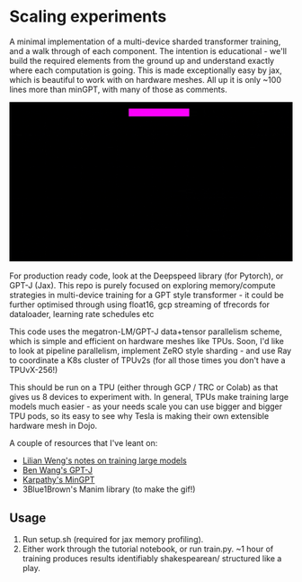 # Scaling experiments

A minimal implementation of a multi-device sharded transformer training, and a walk through of each component. The intention is educational - we'll build the required elements from the ground up and understand exactly where each computation is going. This is made exceptionally easy by jax, which is beautiful to work with on hardware meshes. All up it is only ~100 lines more than minGPT, with many of those as comments.

![Alt Text](https://github.com/sholtodouglas/scalingExperiments/raw/main/media/sharding.gif)

For production ready code, look at the Deepspeed library (for Pytorch), or GPT-J (Jax). This repo is purely focused on exploring memory/compute strategies in multi-device training for a GPT style transformer - it could be further optimised through using float16, gcp streaming of tfrecords for dataloader, learning rate schedules etc

This code uses the megatron-LM/GPT-J data+tensor parallelism scheme, which is simple and efficient on hardware meshes like TPUs. Soon, I'd like to look at pipeline parallelism, implement ZeRO style sharding - and use Ray to coordinate a K8s cluster of TPUv2s (for all those times you don't have a TPUvX-256!)

This should be run on a TPU (either through GCP / TRC or Colab) as that gives us 8 devices to experiment with. In general, TPUs make training large models much easier - as your needs scale you can use bigger and bigger TPU pods, so its easy to see why Tesla is making their own extensible hardware mesh in Dojo. 

A couple of resources that I've leant on:

- [Lilian Weng's notes on training large models](https://lilianweng.github.io/lil-log/2021/09/24/train-large-neural-networks.html)
- [Ben Wang's GPT-J](https://github.com/kingoflolz/mesh-transformer-jax)
- [Karpathy's MinGPT](https://github.com/karpathy/minGPT)
- 3Blue1Brown's Manim library (to make the gif!)



## Usage
1. Run setup.sh (required for jax memory profiling).
2. Either work through the tutorial notebook, or run train.py. ~1 hour of training produces results identifiably shakespearean/ structured like a play. 


